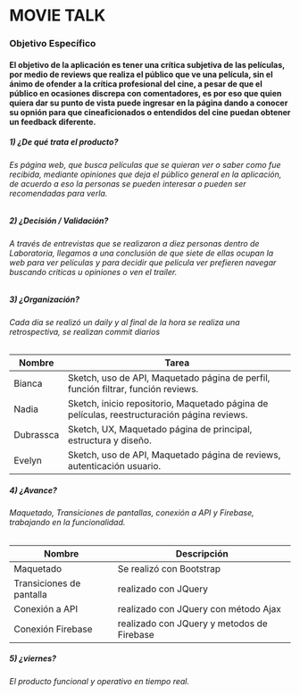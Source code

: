 # MOVIE TALK
### Objetivo Específico

#### El objetivo de la aplicación es tener una crítica subjetiva de las películas, por medio de reviews que realiza el público que ve una película, sin el ánimo de ofender a la crítica profesional del cine, a pesar de que el público en ocasiones discrepa con comentadores, es por eso que quien quiera dar su punto de vista puede ingresar en la página dando a conocer su opnión para que cineaficionados o entendidos del cine puedan obtener un feedback diferente.

##### 1) ¿De qué trata el producto?
###### Es página web, que busca películas que se quieran ver o saber como fue recibida, mediante opiniones que deja el público general en la aplicación, de acuerdo a eso la personas se pueden interesar o pueden ser recomendadas para verla.

##### 2) ¿Decisión / Validación?
###### A través de entrevistas que se realizaron a diez personas dentro de Laboratoria, llegamos a una conclusión de que siete de ellas ocupan la web para ver películas y para decidir que película ver prefieren navegar buscando criticas u opiniones o ven el trailer.

##### 3) ¿Organización?
###### Cada día se realizó un daily y al final de la hora se realiza una retrospectiva, se realizan commit diarios 

Nombre |Tarea
------------ | -------------
Bianca  | Sketch, uso de API, Maquetado página de perfil, función filtrar, función reviews.
Nadia | Sketch, inicio repositorio, Maquetado página de películas, reestructuración página reviews.
Dubrassca | Sketch, UX, Maquetado página de principal, estructura y diseño.
Evelyn | Sketch, uso de API, Maquetado página de reviews, autenticación usuario.


##### 4) ¿Avance?
###### Maquetado, Transiciones de pantallas, conexión a API y Firebase, trabajando en la funcionalidad.

Nombre | Descripción
------------ | -------------
Maquetado | Se realizó con Bootstrap
Transiciones de pantalla | realizado con JQuery
Conexión a API | realizado con JQuery con método Ajax
Conexión Firebase | realizado con JQuery y metodos de Firebase


##### 5) ¿viernes?
###### El producto funcional y operativo en tiempo real.  


